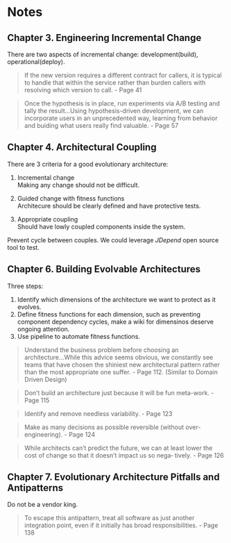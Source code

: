 # Notes

## Chapter 3. Engineering Incremental Change

There are two aspects of incremental change: development(build), operational(deploy).

> If the new version requires a different contract for callers, it is typical to handle that within the service rather than burden callers with resolving which version to call. - Page 41

> Once the hypothesis is in place, run experiments via A/B testing and tally the result...Using hypothesis-driven development, we can incorporate users in an unprecedented way, learning from behavior and buiding what users really find valuable. - Page 57

## Chapter 4. Architectural Coupling
There are 3 criteria for a good evolutionary architecture:
1. Incremental change  
Making any change should not be difficult.

2. Guided change with fitness functions  
Architecure should be clearly defined and have protective tests.

3. Appropriate coupling  
Should have lowly coupled components inside the system.

Prevent cycle between couples. We could leverage *JDepend* open source tool to test.

## Chapter 6. Building Evolvable Architectures
Three steps:
1. Identify which dimensions of the architecture we want to protect as it evolves.
2. Define fitness functions for each dimension, such as preventing component dependency cycles, make a wiki for dimensinos deserve ongoing attention.
3. Use pipeline to automate fitness functions. 

> Understand the business problem before choosing an architecture...While this advice seems obvious, we constantly see teams that have chosen the shiniest new architectural pattern rather than the most appropriate one suffer.  - Page 112. (Similar to Domain Driven Design)

> Don’t build an architecture just because it will be fun meta-work. - Page 115

> Identify and remove needless variability. - Page 123

> Make as many decisions as possible reversible (without over- engineering). - Page 124

> While architects can’t predict the future, we can at least lower the cost of change so that it doesn’t impact us so nega‐ tively. - Page 126

## Chapter 7. Evolutionary Architecture Pitfalls and Antipatterns

Do not be a vendor king.
> To escape this antipattern, treat all software as just another integration point, even if it initially has broad responsibilities. - Page 138
